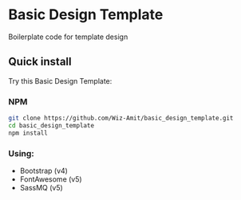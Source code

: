 # Basic Design Template
Boilerplate code for template design

## Quick install
Try this Basic Design Template:

### NPM
```bash
git clone https://github.com/Wiz-Amit/basic_design_template.git
cd basic_design_template
npm install
```

### Using:
- Bootstrap (v4)
- FontAwesome (v5)
- SassMQ (v5)
